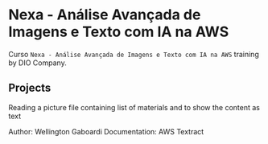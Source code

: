 # Nexa - Análise Avançada de Imagens e Texto com IA na AWS

Curso `Nexa - Análise Avançada de Imagens e Texto com IA na AWS` training by DIO Company.

## Projects

Reading a picture file containing list of materials and to show the content as text

Author: Wellington Gaboardi
Documentation: AWS Textract